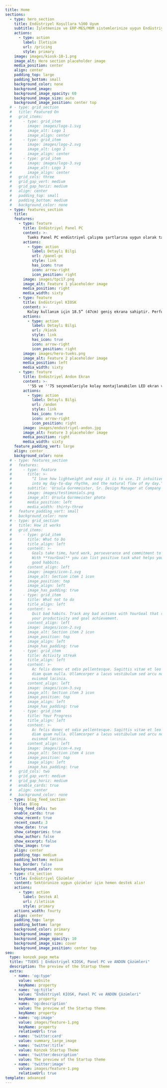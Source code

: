 ```yaml
---
title: Home
sections:
  - type: hero_section
    title: Endüstriyel Koşullara %100 Uyum 
    subtitle: İşletmenize ve ERP-MES/MOM sistemlerinize uygun Endüstriyel **KIOSK**, **Panel PC** ve **ANDON** ekran çözümleri. 
    actions:
      - type: action
        label: İletişim
        url: /pricing
        style: primary
    image: images/kiosk-10-1.png
    image_alt: Hero section placeholder image
    media_position: center
    align: center
    padding_top: large
    padding_bottom: small
    background_color: none
    background_image: 
    background_image_opacity: 60
    background_image_size: auto
    background_image_position: center top
  # - type: grid_section
  #   title: Featured On
  #   grid_items:
  #     - type: grid_item
  #       image: images/logo-1.svg
  #       image_alt: Logo 1
  #       image_align: center
  #     - type: grid_item
  #       image: images/logo-2.svg
  #       image_alt: Logo 2
  #       image_align: center
  #     - type: grid_item
  #       image: images/logo-3.svg
  #       image_alt: Logo 3
  #       image_align: center
  #   grid_cols: three
  #   grid_gap_vert: medium
  #   grid_gap_horiz: medium
  #   align: center
  #   padding_top: small
  #   padding_bottom: medium
  #   background_color: none
  - type: features_section
    title: 
    features:
      - type: feature
        title: Endüstriyel Panel PC
        content: >-
          Tueks Panel PC endüstriyel çalışma şartlarına uygun olarak tasarlanmıştır. Özellikle tozlu, sıcak, nemli ve titreşimli ortamlarda sorunsuz bir çalışma performansı sunar.
        actions:
          - type: action
            label: Detaylı Bilgi
            url: /panel-pc
            style: link
            has_icon: true
            icon: arrow-right
            icon_position: right
        image: images/tpc17.png
        image_alt: Feature 1 placeholder image
        media_position: right
        media_width: sixty
      - type: feature
        title: Endüstriyel KIOSK
        content: >-
          Kolay kullanım için 18.5” (47cm) geniş ekrana sahiptir. Performanslı çalışması için SSD ile desteklenmiştir.
        actions:
          - type: action
            label: Detaylı Bilgi
            url: /kiosk
            style: link
            has_icon: true
            icon: arrow-right
            icon_position: right
        image: images/hero-tueks.png
        image_alt: Feature 2 placeholder image
        media_position: left
        media_width: sixty
      - type: feature
        title: Endüstriyel Andon Ekran
        content: >-
          ''55 ve ''75 seçenekleriyle kolay montajlanabilen LED ekran ve 1920x1080 çözünürlüğe sahip Tueks Andon Ekranlar.
        actions:
          - type: action
            label: Detaylı Bilgi
            url: /andon
            style: link
            has_icon: true
            icon: arrow-right
            icon_position: right
        image: images/endustriyel-andon.jpg
        image_alt: Feature 3 placeholder image
        media_position: right
        media_width: sixty
    feature_padding_vert: large
    align: center
    background_color: none
  # - type: features_section
  #   features:
  #     - type: feature
  #       title: >-
  #         “I love how lightweight and easy it is to use. It intuitively builds
  #         into my day-to-day rhythm, and the natural flow of my day.”
  #       subtitle: 'Ursula Gurnmeister, Sr. Design Manager at Company'
  #       image: images/testimonials.png
  #       image_alt: Ursula Gurnmeister photo
  #       media_position: left
  #       media_width: thirty-three
  #   feature_padding_vert: small
  #   background_color: none
  # - type: grid_section
  #   title: How it works
  #   grid_items:
  #     - type: grid_item
  #       title: What to Do
  #       title_align: left
  #       content: >-
  #         Goals take time, hard work, perseverance and commitment to achieve it.
  #         With **YourGoal** you can list positive task what helps you to create
  #         good habbits.
  #       content_align: left
  #       image: images/icon-1.svg
  #       image_alt: Section item 1 icon
  #       image_position: top
  #       image_align: left
  #       image_has_padding: true
  #     - type: grid_item
  #       title: What not to do
  #       title_align: left
  #       content: >-
  #         Quit bad habits. Track any bad actions with YourGoal that sabotage
  #         your productivity and goal achievement.
  #       content_align: left
  #       image: images/icon-2.svg
  #       image_alt: Section item 2 icon
  #       image_position: top
  #       image_align: left
  #       image_has_padding: true
  #     - type: grid_item
  #       title: Activity streak
  #       title_align: left
  #       content: >-
  #         Ac felis donec et odio pellentesque. Sagittis vitae et leo duis ut
  #         diam quam nulla. Ullamcorper a lacus vestibulum sed arcu non odio
  #         euismod lacinia.
  #       content_align: left
  #       image: images/icon-3.svg
  #       image_alt: Section item 3 icon
  #       image_position: top
  #       image_align: left
  #       image_has_padding: true
  #     - type: grid_item
  #       title: Your Progress
  #       title_align: left
  #       content: >-
  #         Ac felis donec et odio pellentesque. Sagittis vitae et leo duis ut
  #         diam quam nulla. Ullamcorper a lacus vestibulum sed arcu non odio
  #         euismod lacinia.
  #       content_align: left
  #       image: images/icon-4.svg
  #       image_alt: Section item 4 icon
  #       image_position: top
  #       image_align: left
  #       image_has_padding: true
  #   grid_cols: two
  #   grid_gap_vert: medium
  #   grid_gap_horiz: medium
  #   enable_cards: true
  #   align: center
  #   background_color: none
  - type: blog_feed_section
    title: Blog
    blog_feed_cols: two
    enable_cards: true
    show_recent: true
    recent_count: 3
    show_date: true
    show_categories: true
    show_author: false
    show_excerpt: false
    show_image: true
    align: center
    padding_top: medium
    padding_bottom: medium
    has_border: false
    background_color: none
  - type: cta_section
    title: Endüstriyel Çözümler
    content: Sektörünüze uygun çözümler için hemen destek alın!
    actions:
      - type: action
        label: Destek Al
        url: /iletisim
        style: primary
    actions_width: fourty
    align: center
    padding_top: large
    padding_bottom: large
    background_color: primary
    background_image: none
    background_image_opacity: 10
    background_image_size: cover
    background_image_position: center top
seo:
  type: konzek_page_meta
  title: "TUEKS | Endüstriyel KIOSK, Panel PC ve ANDON Çözümleri"
  description: The preview of the Startup theme
  extra:
    - name: 'og:type'
      value: website
      keyName: property
    - name: 'og:title'
      value: "Endüstriyel KIOSK, Panel PC ve ANDON Çözümleri"
      keyName: property
    - name: 'og:description'
      value: The preview of the Startup theme
      keyName: property
    - name: 'og:image'
      value: images/feature-1.png
      keyName: property
      relativeUrl: true
    - name: 'twitter:card'
      value: summary_large_image
    - name: 'twitter:title'
      value: Konzek Startup Theme
    - name: 'twitter:description'
      value: The preview of the Startup theme
    - name: 'twitter:image'
      value: images/feature-1.png
      relativeUrl: true
template: advanced
---
```

